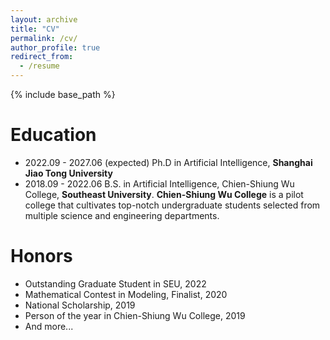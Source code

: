 ```yaml
---
layout: archive
title: "CV"
permalink: /cv/
author_profile: true
redirect_from:
  - /resume
---
```


{% include base_path %}

Education
======
+ 2022.09 - 2027.06 (expected) Ph.D in Artificial Intelligence, **Shanghai Jiao Tong University**
+ 2018.09 - 2022.06 B.S. in Artificial Intelligence, Chien-Shiung Wu College, **Southeast University**. **Chien-Shiung Wu College** is a pilot college that cultivates top-notch undergraduate students selected from multiple science and engineering departments.



# **Honors**

+ Outstanding Graduate Student in SEU, 2022
+ Mathematical Contest in Modeling, Finalist, 2020
+ National Scholarship, 2019
+ Person of the year in Chien-Shiung Wu College, 2019
+ And more...
